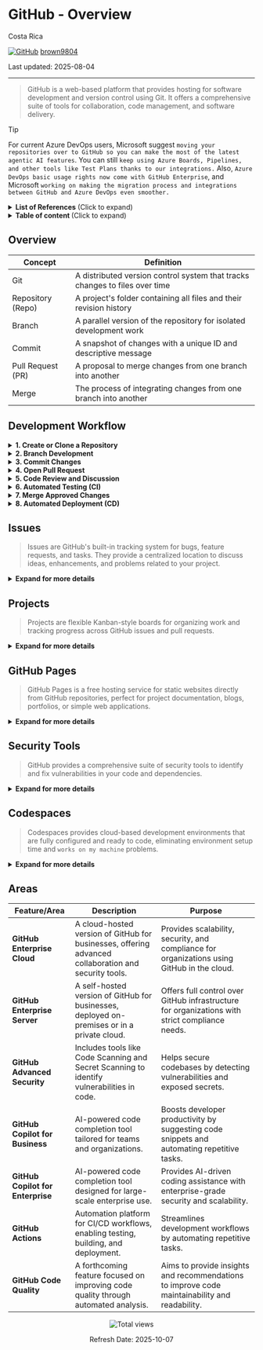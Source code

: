 # GitHub - Overview

Costa Rica

[![GitHub](https://img.shields.io/badge/--181717?logo=github&logoColor=ffffff)](https://github.com/) [brown9804](https://github.com/brown9804)

Last updated: 2025-08-04

----------------------

> GitHub is a web-based platform that provides hosting for software development and version control using Git. It offers a comprehensive suite of tools for collaboration, code management, and software delivery.

> [!TIP]
> For current Azure DevOps users, Microsoft suggest `moving your repositories over to GitHub so you can make the most of the latest agentic AI features`. You can still `keep using Azure Boards, Pipelines, and other tools like Test Plans thanks to our integrations.` Also, `Azure DevOps basic usage rights now come with GitHub Enterprise`, and Microsoft `working on making the migration process and integrations between GitHub and Azure DevOps even smoother.`

<details>
<summary><b>List of References</b> (Click to expand)</summary>

- [GitHub Docs](https://docs.github.com): Comprehensive documentation for all GitHub features and workflows.
- [GitHub Actions](https://docs.github.com/en/actions): Learn how to automate workflows with GitHub Actions.
- [GitHub Pages](https://pages.github.com): Official guide to hosting static websites with GitHub Pages.
- [Git Reference](https://git-scm.com/docs): Official documentation for Git commands and workflows.
- [GitHub CLI](https://cli.github.com): Command-line interface for GitHub.
- [Pro Git Book](https://git-scm.com/book/en/v2): Free book on Git and version control.
- [GitHub Security Features](https://docs.github.com/en/code-security): Overview of GitHub's security tools.
- [Dependabot](https://docs.github.com/en/code-security/supply-chain-security/keeping-your-dependencies-updated-automatically): Automate dependency updates.
- [CodeQL](https://codeql.github.com): Learn about GitHub's code scanning technology.
- [GitHub Discussions](https://github.com/github/feedback/discussions): Community forum for GitHub users.
- [GitHub Support](https://support.github.com): Contact GitHub support for help.

</details>

<details>
<summary><b>Table of content </b> (Click to expand)</summary>

- [Overview](#overview)
- [Development Workflow](#development-workflow)
- [Issues](#issues)
    - [Key Features](#key-features)
    - [Examples](#examples)
- [Projects](#projects)
    - [Key Features](#key-features)
    - [Examples](#examples)
- [GitHub Pages](#github-pages)
    - [Key Features](#key-features)
    - [Setup Process](#setup-process)
    - [Examples](#examples)
- [Security Tools](#security-tools)
    - [Key Features](#key-features)
    - [Examples](#examples)
- [Codespaces](#codespaces)
    - [Key Features](#key-features)
    - [Examples](#examples)
- [Areas](#areas)

</details>

## Overview 

| Concept | Definition |
|---------|------------|
| Git | A distributed version control system that tracks changes to files over time |
| Repository (Repo) | A project's folder containing all files and their revision history |
| Branch | A parallel version of the repository for isolated development work |
| Commit | A snapshot of changes with a unique ID and descriptive message |
| Pull Request (PR) | A proposal to merge changes from one branch into another |
| Merge | The process of integrating changes from one branch into another |

## Development Workflow

<details>
<summary><b>1. Create or Clone a Repository</b></summary>

- Initialize a new repository: `git init my-project`
- Clone an existing repository: `git clone https://github.com/username/repo.git`
- Public repos visible to everyone, private repos limited to collaborators
</details>

<details>
<summary><b>2. Branch Development</b></summary>

- Create and switch to a new branch: `git checkout -b feature-branch`
- List all branches: `git branch -a`
- Work in isolation without affecting the main codebase
</details>

<details>
<summary><b>3. Commit Changes</b></summary>

- Check status of changed files: `git status`
- Stage all changes: `git add .`
- Stage specific file: `git add <file name>`
- Commit staged changes: `git commit -m "<message>"`
- Build a detailed history of project modifications
</details>

<details>
<summary><b>4. Open Pull Request</b></summary>

- Push branch to remote repository: `git push origin <feature-branch name>`
- Use GitHub UI: Click `Compare & pull request`
- Describe changes, their purpose, and impact
</details>

<details>
<summary><b>5. Code Review and Discussion</b></summary>

- Review changes line by line in GitHub UI
- Add comments on specific lines
- Request changes or approve the pull request
- Ensure code quality and catch issues early
</details>

<details>
<summary><b>6. Automated Testing (CI)</b></summary>

- GitHub Actions run automated tests when PR is created
- Example workflow file (.github/workflows/ci.yml):
  ```yaml
  name: CI
  on: [push, pull_request]
  jobs:
    test:
      runs-on: ubuntu-latest
      steps:
        - uses: actions/checkout@v3
        - run: npm install
        - run: npm test
  ```
- Check test results in `Actions` tab on GitHub
</details>

<details>
<summary><b>7. Merge Approved Changes</b></summary>

- GitHub UI: Click `Merge pull request`
- Or command line:
  ```bash
  git checkout main
  git pull
  git merge feature-branch
  git push
  ```
- Features or fixes become part of the official project
</details>

<details>
<summary><b>8. Automated Deployment (CD)</b></summary>

- Deploy updated applications to production environments
- Example deployment workflow:
  ```yaml
  name: Deploy
  on:
    push:
      branches: [main]
  jobs:
    deploy:
      runs-on: ubuntu-latest
      steps:
        - uses: actions/checkout@v3
        - run: npm install
        - run: npm run deploy
  ```
- Release new versions to users automatically

</details>


## Issues

> Issues are GitHub's built-in tracking system for bugs, feature requests, and tasks. They provide a centralized location to discuss ideas, enhancements, and problems related to your project.

<details>
<summary><b>Expand for more details</b></summary>

### Key Features
- **Issue Templates**: Create standardized formats for bug reports, feature requests, etc.
- **Labels**: Categorize issues by type, priority, status (e.g., "bug", "enhancement", "high-priority")
- **Milestones**: Group issues into project phases or version releases
- **Assignees**: Delegate responsibility to specific team members
- **Mentions**: Tag team members using @username to request input
- **Task Lists**: Create checklists within issues using `- [ ]` syntax

### Examples

**Creating an issue via GitHub CLI:**
```bash
gh issue create --title "Login button doesn't work" --body "When clicking the login button, nothing happens."
```

**Example issue template:**
```yaml
name: Bug Report
description: File a bug report
body:
  - type: markdown
    attributes:
      value: |
        Thanks for taking the time to fill out this bug report!
  - type: input
    id: what-happened
    attributes:
      label: What happened?
      description: Also tell us, what did you expect to happen?
    validations:
      required: true
  - type: dropdown
    id: browsers
    attributes:
      label: What browsers are you seeing the problem on?
      multiple: true
      options:
        - Firefox
        - Chrome
        - Safari
        - Microsoft Edge
```

**Linking an issue to a pull request:**
```
This PR fixes #123 and addresses #456
```
</details>

## Projects

> Projects are flexible Kanban-style boards for organizing work and tracking progress across GitHub issues and pull requests.

<details>
<summary><b>Expand for more details</b></summary>

### Key Features
- **Boards**: Customizable Kanban-style boards with columns (e.g., To Do, In Progress, Done)
- **Cards**: Issues, pull requests, or notes that move between columns
- **Automation**: Automatically move cards based on events like PR creation
- **Views**: Table, board, or roadmap views for different perspectives
- **Custom Fields**: Add metadata like priority, effort, or custom categories
- **Filters**: Focus on specific aspects of the project by assignee, label, etc.

### Examples

**Basic project board structure:**
- To Do
- In Progress
- Review
- Done

**Automation rules example:**
- When issues are opened → Add to "To Do" column
- When pull requests are opened → Move card to "In Progress" column
- When pull requests are merged → Move card to "Done" column

**GitHub CLI commands:**
```bash
# Create a new project
gh project create "Q3 Feature Roadmap" --org "your-organization"

# Add an issue to a project
gh project item-add <project-number> --issue <issue-number>
```
</details>

## GitHub Pages

> GitHub Pages is a free hosting service for static websites directly from GitHub repositories, perfect for project documentation, blogs, portfolios, or simple web applications.

<details>
<summary><b>Expand for more details</b></summary>

### Key Features
- **Free Hosting**: No cost for public repositories
- **Custom Domains**: Connect your own domain name
- **HTTPS**: Automatic SSL certificate provisioning
- **Jekyll Integration**: Built-in support for Jekyll static site generator
- **Automatic Builds**: Sites rebuilt automatically when you push changes

### Setup Process
1. Create repository with content
2. Go to repository Settings → Pages
3. Select source branch/folder
4. (Optional) Configure custom domain
5. Site is published at username.github.io/repository

### Examples

**Simple index.html file:**
```html
<!DOCTYPE html>
<html>
<head>
    <title>My GitHub Pages Site</title>
</head>
<body>
    <h1>Hello World!</h1>
    <p>This site is hosted with GitHub Pages.</p>
</body>
</html>
```

**Jekyll configuration (_config.yml):**
```yaml
theme: jekyll-theme-minimal
title: My Project Documentation
description: Comprehensive guides for using my awesome project
```

**Custom 404 page (404.html):**
```html
<!DOCTYPE html>
<html>
<head>
    <title>Page Not Found</title>
</head>
<body>
    <h1>404 - Page Not Found</h1>
    <p>The page you were looking for doesn't exist.</p>
    <a href="/">Go back home</a>
</body>
</html>
```
</details>

## Security Tools

> GitHub provides a comprehensive suite of security tools to identify and fix vulnerabilities in your code and dependencies.

<details>
<summary><b>Expand for more details</b></summary>

### Key Features
- **Dependabot**: Automatically detects vulnerable dependencies and creates PRs to update them
- **Code Scanning**: Uses CodeQL to identify potential security issues in your code
- **Secret Scanning**: Prevents accidental credential exposure in your repositories
- **Security Advisories**: Private workspace for vulnerability reporting and fixes

### Examples

**Dependabot configuration (dependabot.yml):**
```yaml
version: 2
updates:
  - package-ecosystem: "npm"
    directory: "/"
    schedule:
      interval: "weekly"
    security-updates-only: true
```

**Code scanning workflow (.github/workflows/codeql.yml):**
```yaml
name: "CodeQL"
on:
  push:
    branches: [ main ]
  pull_request:
    branches: [ main ]
jobs:
  analyze:
    runs-on: ubuntu-latest
    steps:
    - uses: actions/checkout@v3
    - uses: github/codeql-action/init@v2
      with:
        languages: javascript, python
    - uses: github/codeql-action/analyze@v2
```

**Security policy file (SECURITY.md):**
```markdown
# Security Policy

## Reporting a Vulnerability

Please report security vulnerabilities to security@example.com.

We will acknowledge receipt of your vulnerability report within 24 hours and send a more detailed response within 48 hours indicating next steps.
```
</details>

## Codespaces

> Codespaces provides cloud-based development environments that are fully configured and ready to code, eliminating environment setup time and `works on my machine` problems.

<details>
<summary><b>Expand for more details</b></summary>

### Key Features
- **Pre-configured Environments**: Start coding immediately without setup
- **Customization**: Define dev container configuration in repository
- **Extension Support**: Use VS Code extensions in the cloud
- **Port Forwarding**: Test web apps with public/private URL options
- **Persistent Storage**: Keep your work between sessions
- **Collaboration**: Share running environments with team members

### Examples

**Dev container configuration (.devcontainer/devcontainer.json):**
```json
{
  "name": "Node.js & MongoDB",
  "dockerComposeFile": "docker-compose.yml",
  "service": "app",
  "workspaceFolder": "/workspace",
  "extensions": [
    "dbaeumer.vscode-eslint",
    "mongodb.mongodb-vscode"
  ],
  "forwardPorts": [3000, 27017],
  "postCreateCommand": "npm install",
  "settings": {
    "terminal.integrated.defaultProfile.linux": "bash"
  }
}
```

**Docker Compose file (.devcontainer/docker-compose.yml):**
```yaml
version: '3'
services:
  app:
    build: 
      context: .
      dockerfile: Dockerfile
    volumes:
      - ..:/workspace:cached
    command: sleep infinity
    network_mode: service:db
  
  db:
    image: mongo:latest
    restart: unless-stopped
    volumes:
      - mongodb-data:/data/db

volumes:
  mongodb-data:
```

**GitHub CLI commands:**
```bash
# Create new codespace
gh codespace create

# Open an existing codespace in VS Code
gh codespace code

# Stop a codespace
gh codespace stop
```
</details>

## Areas

| **Feature/Area**                  | **Description**                                                                                     | **Purpose**                                                                                     |
|-----------------------------------|-----------------------------------------------------------------------------------------------------|-------------------------------------------------------------------------------------------------|
| **GitHub Enterprise Cloud**       | A cloud-hosted version of GitHub for businesses, offering advanced collaboration and security tools. | Provides scalability, security, and compliance for organizations using GitHub in the cloud.    |
| **GitHub Enterprise Server**      | A self-hosted version of GitHub for businesses, deployed on-premises or in a private cloud.         | Offers full control over GitHub infrastructure for organizations with strict compliance needs. |
| **GitHub Advanced Security**      | Includes tools like Code Scanning and Secret Scanning to identify vulnerabilities in code.          | Helps secure codebases by detecting vulnerabilities and exposed secrets.                       |
| **GitHub Copilot for Business**   | AI-powered code completion tool tailored for teams and organizations.                              | Boosts developer productivity by suggesting code snippets and automating repetitive tasks.     |
| **GitHub Copilot for Enterprise** | AI-powered code completion tool designed for large-scale enterprise use.                           | Provides AI-driven coding assistance with enterprise-grade security and scalability.           |
| **GitHub Actions**                | Automation platform for CI/CD workflows, enabling testing, building, and deployment.               | Streamlines development workflows by automating repetitive tasks.|
| **GitHub Code Quality**           | A forthcoming feature focused on improving code quality through automated analysis.                | Aims to provide insights and recommendations to improve code maintainability and readability.  |

<!-- START BADGE -->
<div align="center">
  <img src="https://img.shields.io/badge/Total%20views-1289-limegreen" alt="Total views">
  <p>Refresh Date: 2025-10-07</p>
</div>
<!-- END BADGE -->

